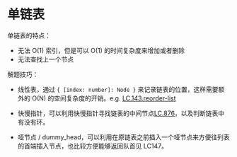 # 单链表

单链表的特点：
- 无法 O(1) 索引，但是可以 O(1) 的时间复杂度来增加或者删除
- 无法查找上一个节点

解题技巧：
- 线性表，通过 `{ [index: number]: Node }` 来记录链表的位置，这样需要额外的 O(N) 的空间复杂度的开销。e.g. [LC.143.reorder-list](https://leetcode-cn.com/problems/reorder-list/description/)

- 快慢指针，可以利用快慢指针寻找链表的中间节点[LC.876](https://leetcode-cn.com/problems/middle-of-the-linked-list)，以及判断链表中有没有环。

- 哑节点 / dummy_head，可以利用在原链表之前插入一个哑节点来方便往列表的首端插入节点，也比较方便能够返回队首见 LC147。
